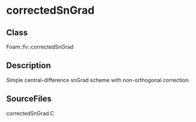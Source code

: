 # correctedSnGrad 
## Class
Foam::fv::correctedSnGrad

## Description
Simple central-difference snGrad scheme with non-orthogonal correction.

## SourceFiles
correctedSnGrad.C

